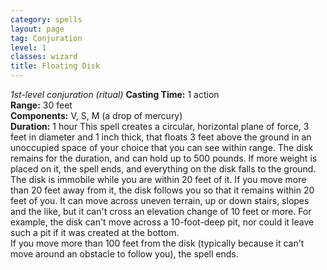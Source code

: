 ```yaml
---
category: spells
layout: page
tag: Conjuration
level: 1
classes: wizard
title: Floating Disk 
---
```

_1st-level conjuration (ritual)_ 
**Casting Time:** 1 action    
**Range:** 30 feet    
**Components:** V, S, M (a drop of mercury)    
**Duration:** 1 hour 
This spell creates a circular, horizontal plane of force, 3 feet in diameter and 1 inch thick, that floats 3 feet above the ground in an unoccupied space of your choice that you can see within range. The disk remains for the duration, and can hold up to 500 pounds. If more weight is placed on it, the spell ends, and everything on the disk falls to the ground.    
The disk is immobile while you are within 20 feet of it. If you move more than 20 feet away from it, the disk follows you so that it remains within 20 feet of you. It can move across uneven terrain, up or down stairs, slopes and the like, but it can't cross an elevation change of 10 feet or more. For example, the disk can't move across a 10-foot-deep pit, nor could it leave such a pit if it was created at the bottom.    
If you move more than 100 feet from the disk (typically because it can't move around an obstacle to follow you), the spell ends. 
